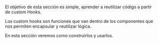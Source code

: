 El objetivo de esta sección es simple, aprender a reutilizar código a partir de custom Hooks.

Los custom hooks son funciones que van dentro de los componentes que nos permiten encapsular y reutilizar lógica.

En esta sección veremos como construirlos y usarlos.